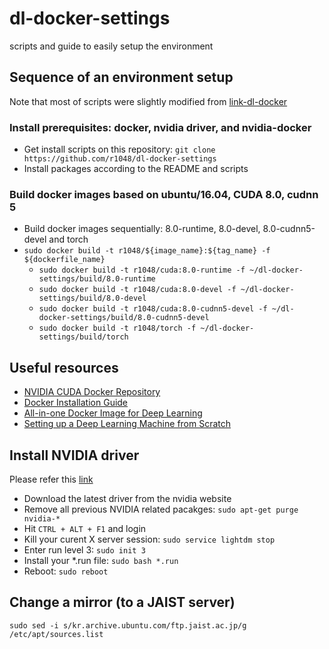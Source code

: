 # dl-docker-settings
scripts and guide to easily setup the environment

## Sequence of an environment setup
Note that most of scripts were slightly modified from [link-dl-docker]

### Install prerequisites: docker, nvidia driver, and nvidia-docker
* Get install scripts on this repository: ```git clone https://github.com/r1048/dl-docker-settings```
* Install packages according to the README and scripts

### Build docker images based on ubuntu/16.04, CUDA 8.0, cudnn 5
* Build docker images sequentially: 8.0-runtime, 8.0-devel, 8.0-cudnn5-devel and torch
* ```sudo docker build -t r1048/${image_name}:${tag_name} -f ${dockerfile_name}```
  * ```sudo docker build -t r1048/cuda:8.0-runtime -f ~/dl-docker-settings/build/8.0-runtime```
  * ```sudo docker build -t r1048/cuda:8.0-devel -f ~/dl-docker-settings/build/8.0-devel```
  * ```sudo docker build -t r1048/cuda:8.0-cudnn5-devel -f ~/dl-docker-settings/build/8.0-cudnn5-devel```
  * ```sudo docker build -t r1048/torch -f ~/dl-docker-settings/build/torch```

## Useful resources
* [NVIDIA CUDA Docker Repository][link-cuda-repo]
* [Docker Installation Guide][link-docker-guide]
* [All-in-one Docker Image for Deep Learning][link-dl-docker]
* [Setting up a Deep Learning Machine from Scratch][link-dl-setup]

## Install NVIDIA driver
Please refer this [link][link-askubuntu]
* Download the latest driver from the nvidia website
* Remove all previous NVIDIA related pacakges: ```sudo apt-get purge nvidia-*```
* Hit ```CTRL + ALT + F1``` and login
* Kill your curent X server session: ```sudo service lightdm stop```
* Enter run level 3: ```sudo init 3```
* Install your *.run file: ```sudo bash *.run```
* Reboot: ```sudo reboot```

## Change a mirror (to a JAIST server)
```sudo sed -i s/kr.archive.ubuntu.com/ftp.jaist.ac.jp/g /etc/apt/sources.list```

[link-askubuntu]: http://askubuntu.com/questions/149206/how-to-install-nvidia-run
[link-cuda-repo]: https://hub.docker.com/r/nvidia/cuda/
[link-docker-guide]: https://docs.docker.com/engine/installation/linux/ubuntulinux/
[link-dl-docker]: https://github.com/saiprashanths/dl-docker
[link-dl-setup]: https://github.com/saiprashanths/dl-setup
[link-torch-hdf5]: https://github.com/deepmind/torch-hdf5
